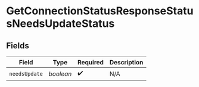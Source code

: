 # GetConnectionStatusResponseStatusNeedsUpdateStatus


## Fields

| Field              | Type               | Required           | Description        |
| ------------------ | ------------------ | ------------------ | ------------------ |
| `needsUpdate`      | *boolean*          | :heavy_check_mark: | N/A                |